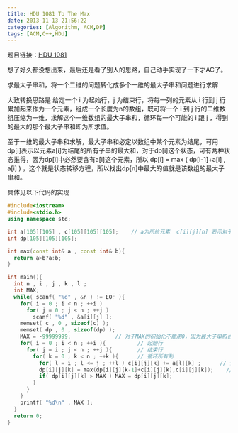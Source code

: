```yaml
---
title: HDU 1081 To The Max
date: 2013-11-13 21:56:22
categories: [Algorithm, ACM,DP]
tags: [ACM,C++,HDU]
---
```


题目链接：[HDU 1081](http://acm.hdu.edu.cn/showproblem.php?pid=1081)  

想了好久都没想出来，最后还是看了别人的思路，自己动手实现了一下才AC了。  

求最大子串和，将一个二维的问题转化成多个一维的最大子串和问题进行求解  

大致转换思路是 给定一个 i 为起始行，j 为结束行，将每一列的元素从 i 行到 j 行累加起来作为一个元素，组成一个长度为n的数组，既可将一个 i 到 j 行的二维数组压缩为一维，求解这个一维数组的最大子串和，循环每一个可能的 i 跟 j ，得到的最大的那个最大子串和即为所求值。  

至于一维的最大子串和求解，最大子串和必定以数组中某个元素为结尾，可用dp[i]表示以元素a[i]为结尾的所有子串的最大和，对于dp[i]这个状态，可有两种状态推得，因为dp[i]中必然要含有a[i]这个元素，所以 dp[i] = max ( dp[i-1]+a[i] , a[i] ) ，这个就是状态转移方程，所以找出dp[n]中最大的值就是该数组的最大子串和。  


具体见以下代码的实现  
<!-- more -->
```C++
#include<iostream>
#include<stdio.h>
using namespace std;

int a[105][105] , c[105][105][105];    // a为所给元素  c[i][j][n] 表示对于一个 i j 压缩得的长度为n的数组
int dp[105][105][105];

int max(const int& a , const int& b){
  return a>b?a:b;
}

int main(){
  int n , i , j , k , l ;
  int MAX;
  while( scanf( "%d" , &n ) != EOF ){
    for( i = 0 ; i < n ; ++i )
      for( j = 0 ; j < n ; ++j )
        scanf( "%d" , &a[i][j] );
    memset( c , 0 , sizeof(c) );
    memset( dp , 0 , sizeof(dp) );
    MAX = -99999999;              // 对于MAX的初始化不能用0，因为最大子串和也可能是为负
    for( i = 0 ; i < n ; ++i ){          // 起始行
      for( j = i ; j < n ; ++j ){        // 结束行
        for( k = 0 ; k < n ; ++k ){      // 循环所有列
          for( l = i ; l <= j ; ++l ) c[i][j][k] += a[l][k] ;      // 计算每一列的和
          dp[i][j][k] = max(dp[i][j][k-1]+c[i][j][k],c[i][j][k]);    // 求该i j 对应的压缩数组的最大子串和
          if( dp[i][j][k] > MAX ) MAX = dp[i][j][k];
        }
      }
    }
    printf( "%d\n" , MAX );
  }
  return 0;
}
```
